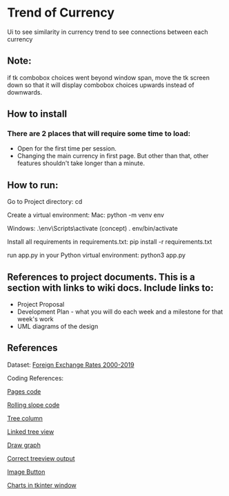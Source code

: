# Trend of Currency

Ui to see similarity in currency trend to see connections between each currency

## Note:
if tk combobox choices went beyond window span, 
move the tk screen down so that it will display combobox choices upwards instead of downwards.

## How to install


### There are 2 places that will require some time to load:
* Open for the first time per session.
* Changing the main currency in first page.
But other than that, other features shouldn't take longer than a minute.

## How to run:
Go to Project directory:
cd <cloned project directory>

Create a virtual environment:
Mac:
python -m venv env

Windows:
.\env\Scripts\activate (concept)
. env/bin/activate

Install all requirements in requirements.txt:
pip install -r requirements.txt

run app.py in your Python virtual environment:
python3 app.py

## References to project documents.  This is a section with links to wiki docs. Include links to:
* Project Proposal
* Development Plan - what you will do each week and a milestone for that week's work
* UML diagrams of the design

## References

Dataset: [Foreign Exchange Rates 2000-2019](https://www.kaggle.com/datasets/brunotly/foreign-exchange-rates-per-dollar-20002019)


Coding References:

[Pages code](https://stackoverflow.com/questions/14817210/using-buttons-in-tkinter-to-navigate-to-different-pages-of-the-application)

[Rolling slope code](https://stackoverflow.com/questions/42138357/pandas-rolling-slope-calculation)

[Tree column](https://stackoverflow.com/questions/44331033/python-tkinter-treeview-column-sizes)

[Linked tree view](https://stackoverflow.com/questions/61404261/tkinter-selecting-an-item-from-a-treeview-using-single-click-instead-of-double)

[Draw graph](https://matplotlib.org/2.0.2/examples/user_interfaces/embedding_in_tk.html)

[Correct treeview output](https://stackoverflow.com/questions/34166030/obtaining-last-value-of-dataframe-column-without-index)

[Image Button](https://www.youtube.com/watch?v=6VbzpWL49Q4)

[Charts in tkinter window](https://datatofish.com/matplotlib-charts-tkinter-gui/)